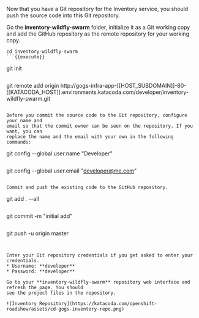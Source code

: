 Now that you have a Git repository for the Inventory service, you should push the 
source code into this Git repository.

Go the **inventory-wildfly-swarm** folder, initialize it as a Git working copy and add 
the GitHub repository as the remote repository for your working copy. 

```
cd inventory-wildfly-swarm
```{{execute}}

```
git init
```{{execute}}

```
git remote add origin http://gogs-infra-app-[[HOST_SUBDOMAIN]]-80-[[KATACODA_HOST]].environments.katacoda.com/developer/inventory-wildfly-swarm.git
```{{execute}}

Before you commit the source code to the Git repository, configure your name and 
email so that the commit owner can be seen on the repository. If you want, you can 
replace the name and the email with your own in the following commands:

```
git config --global user.name "Developer"
```{{execute}}

```
git config --global user.email "developer@me.com"
```{{execute}}

Commit and push the existing code to the GitHub repository.

```
git add . --all
```{{execute}}

```
git commit -m "initial add"
```{{execute}}

```
git push -u origin master
```{{execute}}


Enter your Git repository credentials if you get asked to enter your credentials. 
* Username: **developer**
* Password: **developer**

Go to your **inventory-wildfly-swarm** repository web interface and refresh the page. You should 
see the project files in the repository.

![Inventory Repository](https://katacoda.com/openshift-roadshow/assets/cd-gogs-inventory-repo.png)